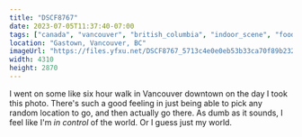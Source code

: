 ```yaml
---
title: "DSCF8767"
date: 2023-07-05T11:37:40-07:00
tags: ["canada", "vancouver", "british_columbia", "indoor_scene", "food_and_drink", "people"]
location: "Gastown, Vancouver, BC"
imageUrl: "https://files.yfxu.net/DSCF8767_5713c4e0e0eb53b33ca70f89b232081b.jpg"
width: 4310
height: 2870
---
```


I went on some like six hour walk in Vancouver downtown on the day I took this photo. There's such a good feeling in just being able to pick any random location to go, and then actually go there. As dumb as it sounds, I feel like I'm _in control_ of the world. Or I guess just my world.
